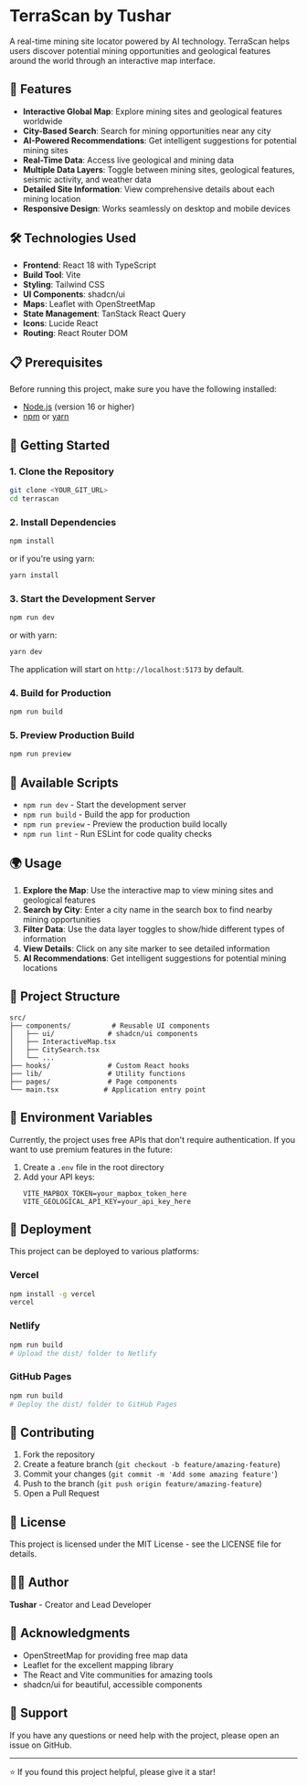
# TerraScan by Tushar

A real-time mining site locator powered by AI technology. TerraScan helps users discover potential mining opportunities and geological features around the world through an interactive map interface.

## 🚀 Features

- **Interactive Global Map**: Explore mining sites and geological features worldwide
- **City-Based Search**: Search for mining opportunities near any city
- **AI-Powered Recommendations**: Get intelligent suggestions for potential mining sites
- **Real-Time Data**: Access live geological and mining data
- **Multiple Data Layers**: Toggle between mining sites, geological features, seismic activity, and weather data
- **Detailed Site Information**: View comprehensive details about each mining location
- **Responsive Design**: Works seamlessly on desktop and mobile devices

## 🛠️ Technologies Used

- **Frontend**: React 18 with TypeScript
- **Build Tool**: Vite
- **Styling**: Tailwind CSS
- **UI Components**: shadcn/ui
- **Maps**: Leaflet with OpenStreetMap
- **State Management**: TanStack React Query
- **Icons**: Lucide React
- **Routing**: React Router DOM

## 📋 Prerequisites

Before running this project, make sure you have the following installed:

- [Node.js](https://nodejs.org/) (version 16 or higher)
- [npm](https://www.npmjs.com/) or [yarn](https://yarnpkg.com/)

## 🚀 Getting Started

### 1. Clone the Repository

```bash
git clone <YOUR_GIT_URL>
cd terrascan
```

### 2. Install Dependencies

```bash
npm install
```

or if you're using yarn:

```bash
yarn install
```

### 3. Start the Development Server

```bash
npm run dev
```

or with yarn:

```bash
yarn dev
```

The application will start on `http://localhost:5173` by default.

### 4. Build for Production

```bash
npm run build
```

### 5. Preview Production Build

```bash
npm run preview
```

## 🔧 Available Scripts

- `npm run dev` - Start the development server
- `npm run build` - Build the app for production
- `npm run preview` - Preview the production build locally
- `npm run lint` - Run ESLint for code quality checks

## 🌍 Usage

1. **Explore the Map**: Use the interactive map to view mining sites and geological features
2. **Search by City**: Enter a city name in the search box to find nearby mining opportunities
3. **Filter Data**: Use the data layer toggles to show/hide different types of information
4. **View Details**: Click on any site marker to see detailed information
5. **AI Recommendations**: Get intelligent suggestions for potential mining locations

## 🎯 Project Structure

```
src/
├── components/          # Reusable UI components
│   ├── ui/             # shadcn/ui components
│   ├── InteractiveMap.tsx
│   ├── CitySearch.tsx
│   └── ...
├── hooks/              # Custom React hooks
├── lib/                # Utility functions
├── pages/              # Page components
└── main.tsx           # Application entry point
```

## 🔐 Environment Variables

Currently, the project uses free APIs that don't require authentication. If you want to use premium features in the future:

1. Create a `.env` file in the root directory
2. Add your API keys:
   ```
   VITE_MAPBOX_TOKEN=your_mapbox_token_here
   VITE_GEOLOGICAL_API_KEY=your_api_key_here
   ```

## 🚀 Deployment

This project can be deployed to various platforms:

### Vercel
```bash
npm install -g vercel
vercel
```

### Netlify
```bash
npm run build
# Upload the dist/ folder to Netlify
```

### GitHub Pages
```bash
npm run build
# Deploy the dist/ folder to GitHub Pages
```

## 🤝 Contributing

1. Fork the repository
2. Create a feature branch (`git checkout -b feature/amazing-feature`)
3. Commit your changes (`git commit -m 'Add some amazing feature'`)
4. Push to the branch (`git push origin feature/amazing-feature`)
5. Open a Pull Request

## 📝 License

This project is licensed under the MIT License - see the LICENSE file for details.

## 👨‍💻 Author

**Tushar** - Creator and Lead Developer

## 🙏 Acknowledgments

- OpenStreetMap for providing free map data
- Leaflet for the excellent mapping library
- The React and Vite communities for amazing tools
- shadcn/ui for beautiful, accessible components

## 📧 Support

If you have any questions or need help with the project, please open an issue on GitHub.

---

⭐ If you found this project helpful, please give it a star!

